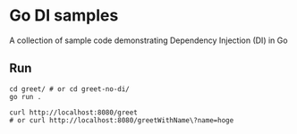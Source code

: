 # Go DI samples

A collection of sample code demonstrating Dependency Injection (DI) in Go

## Run

```shell
cd greet/ # or cd greet-no-di/
go run .

curl http://localhost:8080/greet
# or curl http://localhost:8080/greetWithName\?name=hoge
```